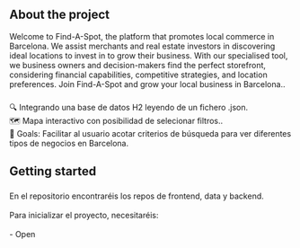 <h2 align="left">About the project</h2>

<p align="left">Welcome to Find-A-Spot, the platform that promotes local commerce in Barcelona. We assist merchants and real estate investors in discovering ideal locations to invest in to grow their business. With our specialised tool, we business owners and decision-makers find the perfect storefront, considering financial capabilities, competitive strategies, and location preferences. Join Find-A-Spot and grow your local business in Barcelona..</p>

###

<p align="left">🔍 Integrando una base de datos H2 leyendo de un fichero .json.<br>🗺️ Mapa interactivo con posibilidad de selecionar filtros..<br>🎯 Goals: Facilitar al usuario acotar criterios de búsqueda para ver diferentes tipos de negocios en Barcelona.</p>

###

<h2 align="left">Getting started</h2>

###

<p align="left">En el repositorio encontraréis los repos de frontend, data y backend.<br><br>Para inicializar el proyecto, necesitaréis:<br><br>- Open</p>


